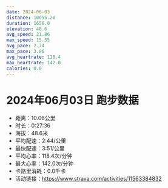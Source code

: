 ```yaml
---
date: 2024-06-03
distance: 10055.20
duration: 1656.0
elevation: 48.6
avg_speed: 21.86
max_speed: 15.55
avg_pace: 2.74
max_pace: 3.86
avg_heartrate: 118.4
max_heartrate: 142.0
calories: 0.0
---
```


# 2024年06月03日 跑步数据

- 距离：10.06公里
- 时长：0:27:36
- 海拔：48.6米
- 平均配速：2:44/公里
- 最快配速：3:51/公里
- 平均心率：118.4次/分钟
- 最大心率：142.0次/分钟
- 卡路里消耗：0.0千卡
- 活动链接：https://www.strava.com/activities/11563384832
